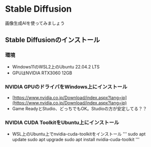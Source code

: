 # Stable Diffusion
画像生成AIを使ってみましょう

## Stable Diffusionのインストール
### 環境
- Windows11のWSL2上のUbuntu 22.04.2 LTS
- GPUはNVIDIA RTX3060 12GB

### NVIDIA GPUのドライバをWindows上にインストール
- [https://www.nvidia.co.jp/Download/index.aspx?lang=jp](https://www.nvidia.co.jp/Download/index.aspx?lang=jp)
- Game ReadyとStudio、どっちでもOK。Studioの方が安定してる？？
### NVIDIA CUDA ToolkitをUbuntu上にインストール
- WSL上のUbuntu上でnvidia-cuda-toolkitをインストール
'''
sudo apt update
sudo apt upgrade
sudo apt install nvidia-cuda-toolkit
'''


